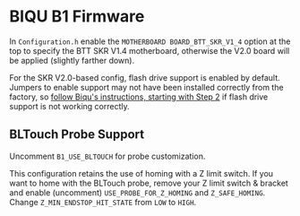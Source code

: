 # BIQU B1 Firmware

In `Configuration.h` enable the `MOTHERBOARD BOARD_BTT_SKR_V1_4` option at the top to specify the BTT SKR V1.4 motherboard, otherwise the V2.0 board will be applied (slightly farther down).

For the SKR V2.0-based config, flash drive support is enabled by default. Jumpers to enable support may not have been installed correctly from the factory, so [follow Biqu's instructions, starting with Step 2](https://github.com/bigtreetech/BIQU-B1-SE-PLUS/blob/master/B1-SE%20fimware/B1-SE-U%20Disk%20Usage%20Tutorial-English.pdf) if flash drive support is not working correctly.

## BLTouch Probe Support

Uncomment `B1_USE_BLTOUCH` for probe customization.

This configuration retains the use of homing with a Z limit switch. If you want to home with the BLTouch probe, remove your Z limit switch & bracket and enable (uncomment) `USE_PROBE_FOR_Z_HOMING` and `Z_SAFE_HOMING`. Change `Z_MIN_ENDSTOP_HIT_STATE` from `LOW` to `HIGH`.

